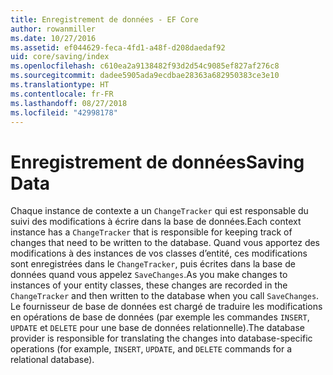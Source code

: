 ```yaml
---
title: Enregistrement de données - EF Core
author: rowanmiller
ms.date: 10/27/2016
ms.assetid: ef044629-feca-4fd1-a48f-d208daedaf92
uid: core/saving/index
ms.openlocfilehash: c610ea2a9138482f93d2d54c9085ef827af276c8
ms.sourcegitcommit: dadee5905ada9ecdbae28363a682950383ce3e10
ms.translationtype: HT
ms.contentlocale: fr-FR
ms.lasthandoff: 08/27/2018
ms.locfileid: "42998178"
---
```

# <a name="saving-data"></a><span data-ttu-id="ffec0-102">Enregistrement de données</span><span class="sxs-lookup"><span data-stu-id="ffec0-102">Saving Data</span></span>

<span data-ttu-id="ffec0-103">Chaque instance de contexte a un `ChangeTracker` qui est responsable du suivi des modifications à écrire dans la base de données.</span><span class="sxs-lookup"><span data-stu-id="ffec0-103">Each context instance has a `ChangeTracker` that is responsible for keeping track of changes that need to be written to the database.</span></span> <span data-ttu-id="ffec0-104">Quand vous apportez des modifications à des instances de vos classes d’entité, ces modifications sont enregistrées dans le `ChangeTracker`, puis écrites dans la base de données quand vous appelez `SaveChanges`.</span><span class="sxs-lookup"><span data-stu-id="ffec0-104">As you make changes to instances of your entity classes, these changes are recorded in the `ChangeTracker` and then written to the database when you call `SaveChanges`.</span></span> <span data-ttu-id="ffec0-105">Le fournisseur de base de données est chargé de traduire les modifications en opérations de base de données (par exemple les commandes `INSERT`, `UPDATE` et `DELETE` pour une base de données relationnelle).</span><span class="sxs-lookup"><span data-stu-id="ffec0-105">The database provider is responsible for translating the changes into database-specific operations (for example, `INSERT`, `UPDATE`, and `DELETE` commands for a relational database).</span></span>
